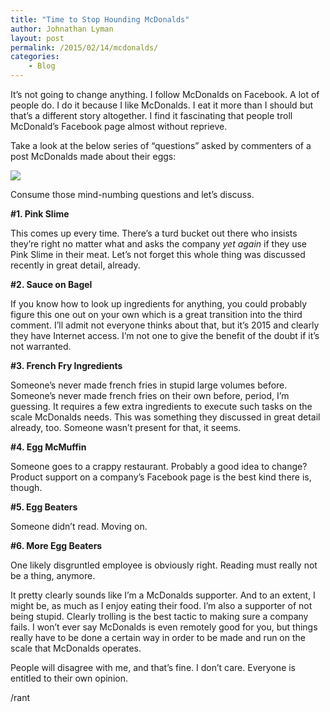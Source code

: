 ```yaml
---
title: "Time to Stop Hounding McDonalds"
author: Johnathan Lyman
layout: post
permalink: /2015/02/14/mcdonalds/
categories:
    - Blog
---
```


It’s not going to change anything. I follow McDonalds on Facebook. A lot of people do. I do it because I like McDonalds. I eat it more than I should but that’s a different story altogether. I find it fascinating that people troll McDonald’s Facebook page almost without reprieve.

Take a look at the below series of “questions” asked by commenters of a post McDonalds made about their eggs:

![](https://i0.wp.com/johnathanlyman.com/wp-content/uploads/2015/02/Screenshot-2015-02-14-10.07.12.png?w=882)

Consume those mind-numbing questions and let’s discuss.

 **#1. Pink Slime**

This comes up every time. There’s a turd bucket out there who insists they’re right no matter what and asks the company&nbsp;_yet again_ if they use Pink Slime in their meat. Let’s not forget this whole thing was discussed recently in great detail, already.&nbsp;

 **#2. Sauce on Bagel**

If you know how to look up ingredients for anything, you could probably figure this one out on your own which is a great transition into the third comment. I’ll admit not everyone thinks about that, but it’s 2015 and clearly they have Internet access. I’m not one to give the benefit of the doubt if it’s not warranted.

 **#3. French Fry Ingredients**

Someone’s never made french fries in stupid large volumes before. Someone’s never made french fries on their own before, period, I’m guessing. It requires a few extra ingredients to execute such tasks on the scale McDonalds needs. This was something they discussed in great detail already, too. Someone wasn’t present for that, it seems.

 **#4. Egg McMuffin**

Someone goes to a crappy restaurant. Probably a good idea to change? Product support on a company’s Facebook page is the best kind there is, though.

 **#5. Egg Beaters**

Someone didn’t read. Moving on.

 **#6. More Egg Beaters**

One likely disgruntled employee is obviously right. Reading must really not be a thing, anymore.

It pretty clearly sounds like I’m a McDonalds supporter. And to an extent, I might be, as much as I enjoy eating their food. I’m also a supporter of not being stupid. Clearly trolling is the best tactic to making sure a company fails. I won’t ever say McDonalds is even remotely good for you, but things really have to be done a certain way in order to be made and run on the scale that McDonalds operates.&nbsp;

People will disagree with me, and that’s fine. I don’t care. Everyone is entitled to their own opinion.

/rant

